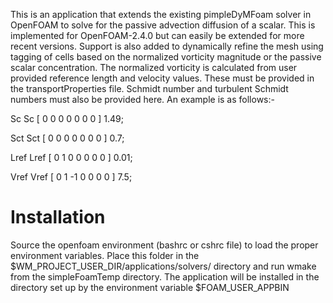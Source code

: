 This is an application that extends the existing pimpleDyMFoam solver in OpenFOAM to solve for the passive advection diffusion of a scalar. This is implemented for OpenFOAM-2.4.0 but can easily be extended for more recent versions. Support is also added to dynamically refine the mesh using tagging of cells based on the normalized vorticity magnitude or the passive scalar concentration. The normalized vorticity is calculated from user provided reference length and velocity values. These must be provided in the transportProperties file. Schmidt number and turbulent Schmidt numbers must also be provided here. An example is as follows:-

                                                                            
Sc                Sc [ 0 0 0 0 0 0 0 ] 1.49;                                  
                                                                            
Sct               Sct [ 0 0 0 0 0 0 0 ] 0.7;                                 
                                                                            
Lref              Lref [ 0 1 0 0 0 0 0 ] 0.01;                              
                                                                             
Vref              Vref [ 0 1 -1 0 0 0 0 ] 7.5;


# Installation #

Source the openfoam environment (bashrc or cshrc file) to load the proper environment
variables. Place this folder in the $WM_PROJECT_USER_DIR/applications/solvers/ directory
and run wmake from the simpleFoamTemp directory. The application will be installed in the
directory set up by the environment variable $FOAM_USER_APPBIN